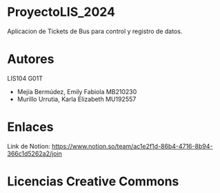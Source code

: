 # ProyectoLIS_2024
Aplicacion de Tickets de Bus para control y registro de datos.

# Autores
LIS104 G01T
- Mejía Bermúdez, Emily Fabiola MB210230
- Murillo Urrutia, Karla Elizabeth MU192557

# Enlaces 
Link de Notion: https://www.notion.so/team/ac1e2f1d-86b4-4716-8b94-366c1d5262a2/join


# Licencias Creative Commons
